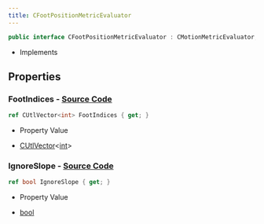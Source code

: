 ```yaml
---
title: CFootPositionMetricEvaluator
---
```


```csharp
public interface CFootPositionMetricEvaluator : CMotionMetricEvaluator, ISchemaClass<CMotionMetricEvaluator>, ISchemaClass<CFootPositionMetricEvaluator>, ISchemaField, ISchemaClass, INativeHandle
```

- Implements

## Properties

### **FootIndices** - [Source Code](https://github.com/swiftly-solution/swiftlys2/blob/main/managed/src/SwiftlyS2.Generated/Schemas/Interfaces/CFootPositionMetricEvaluator.cs#L16)

```csharp
ref CUtlVector<int> FootIndices { get; }
```

- Property Value

- [CUtlVector](/docs/api/-1)<[int](https://learn.microsoft.com/dotnet/api/system.int32)>

### **IgnoreSlope** - [Source Code](https://github.com/swiftly-solution/swiftlys2/blob/main/managed/src/SwiftlyS2.Generated/Schemas/Interfaces/CFootPositionMetricEvaluator.cs#L18)

```csharp
ref bool IgnoreSlope { get; }
```

- Property Value

- [bool](https://learn.microsoft.com/dotnet/api/system.boolean)

